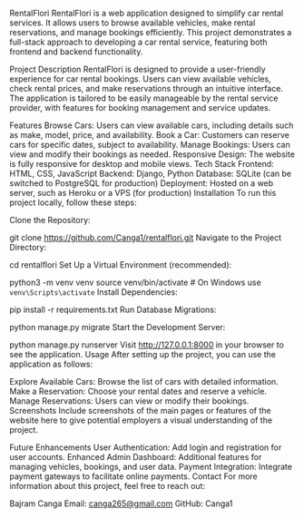RentalFlori
RentalFlori is a web application designed to simplify car rental services. It allows users to browse available vehicles, make rental reservations, and manage bookings efficiently. This project demonstrates a full-stack approach to developing a car rental service, featuring both frontend and backend functionality.

Project Description
RentalFlori is designed to provide a user-friendly experience for car rental bookings. Users can view available vehicles, check rental prices, and make reservations through an intuitive interface. The application is tailored to be easily manageable by the rental service provider, with features for booking management and service updates.

Features
Browse Cars: Users can view available cars, including details such as make, model, price, and availability.
Book a Car: Customers can reserve cars for specific dates, subject to availability.
Manage Bookings: Users can view and modify their bookings as needed.
Responsive Design: The website is fully responsive for desktop and mobile views.
Tech Stack
Frontend: HTML, CSS, JavaScript
Backend: Django, Python
Database: SQLite (can be switched to PostgreSQL for production)
Deployment: Hosted on a web server, such as Heroku or a VPS (for production)
Installation
To run this project locally, follow these steps:

Clone the Repository:

git clone https://github.com/Canga1/rentalflori.git
Navigate to the Project Directory:

cd rentalflori
Set Up a Virtual Environment (recommended):

python3 -m venv venv
source venv/bin/activate  # On Windows use `venv\Scripts\activate`
Install Dependencies:

pip install -r requirements.txt
Run Database Migrations:

python manage.py migrate
Start the Development Server:

python manage.py runserver
Visit http://127.0.0.1:8000 in your browser to see the application.
Usage
After setting up the project, you can use the application as follows:

Explore Available Cars: Browse the list of cars with detailed information.
Make a Reservation: Choose your rental dates and reserve a vehicle.
Manage Reservations: Users can view or modify their bookings.
Screenshots
Include screenshots of the main pages or features of the website here to give potential employers a visual understanding of the project.

Future Enhancements
User Authentication: Add login and registration for user accounts.
Enhanced Admin Dashboard: Additional features for managing vehicles, bookings, and user data.
Payment Integration: Integrate payment gateways to facilitate online payments.
Contact
For more information about this project, feel free to reach out:

Bajram Canga
Email: canga265@gmail.com
GitHub: Canga1
